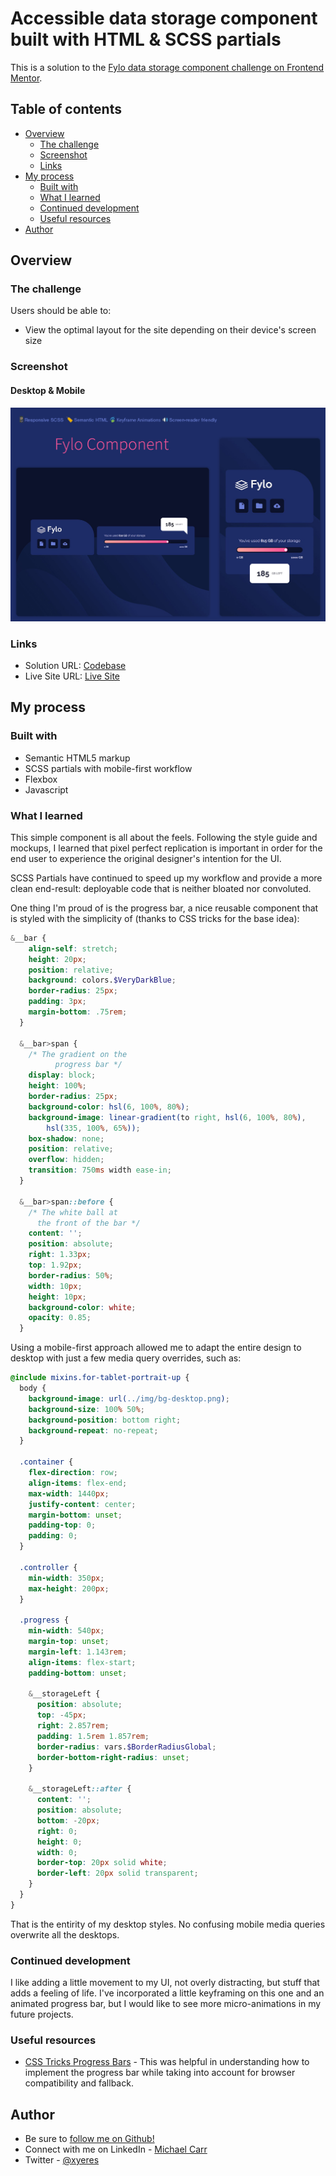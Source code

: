 # Accessible data storage component built with HTML & SCSS partials

This is a solution to the [Fylo data storage component challenge on Frontend Mentor](https://www.frontendmentor.io/challenges/fylo-data-storage-component-1dZPRbV5n).


## Table of contents

- [Overview](#overview)
  - [The challenge](#the-challenge)
  - [Screenshot](#screenshot)
  - [Links](#links)
- [My process](#my-process)
  - [Built with](#built-with)
  - [What I learned](#what-i-learned)
  - [Continued development](#continued-development)
  - [Useful resources](#useful-resources)
- [Author](#author)


## Overview

### The challenge

Users should be able to:

- View the optimal layout for the site depending on their device's screen size

### Screenshot

#### Desktop & Mobile
![](./screenshot.jpg)


### Links

- Solution URL: [Codebase](https://github.com/xyeres/fylo-component)
- Live Site URL: [Live Site](https://xyeres.github.io/fylo-component/)

## My process

### Built with

- Semantic HTML5 markup
- SCSS partials with mobile-first workflow
- Flexbox
- Javascript

### What I learned

This simple component is all about the feels. Following the style guide and mockups, I learned that pixel perfect replication is important in order for the end user to experience the original designer's intention for the UI. 

SCSS Partials have continued to speed up my workflow and provide a more clean end-result: deployable code that is neither bloated nor convoluted.

One thing I'm proud of is the progress bar, a nice reusable component that is styled with the simplicity of (thanks to CSS tricks for the base idea): 

```scss
&__bar {
    align-self: stretch;
    height: 20px;
    position: relative;
    background: colors.$VeryDarkBlue;
    border-radius: 25px;
    padding: 3px;
    margin-bottom: .75rem;
  }

  &__bar>span {
    /* The gradient on the
          progress bar */
    display: block;
    height: 100%;
    border-radius: 25px;
    background-color: hsl(6, 100%, 80%);
    background-image: linear-gradient(to right, hsl(6, 100%, 80%),
        hsl(335, 100%, 65%));
    box-shadow: none;
    position: relative;
    overflow: hidden;
    transition: 750ms width ease-in;
  }

  &__bar>span::before {
    /* The white ball at 
      the front of the bar */
    content: '';
    position: absolute;
    right: 1.33px;
    top: 1.92px;
    border-radius: 50%;
    width: 10px;
    height: 10px;
    background-color: white;
    opacity: 0.85;
  }
```

Using a mobile-first approach allowed me to adapt the entire design to desktop with just a few media query overrides, such as:

```scss
@include mixins.for-tablet-portrait-up {
  body {
    background-image: url(../img/bg-desktop.png);
    background-size: 100% 50%;
    background-position: bottom right;
    background-repeat: no-repeat;
  }

  .container {
    flex-direction: row;
    align-items: flex-end;
    max-width: 1440px;
    justify-content: center;
    margin-bottom: unset;
    padding-top: 0;
    padding: 0;
  }

  .controller {
    min-width: 350px;
    max-height: 200px;
  }

  .progress {
    min-width: 540px;
    margin-top: unset;
    margin-left: 1.143rem;
    align-items: flex-start;
    padding-bottom: unset;

    &__storageLeft {
      position: absolute;
      top: -45px;
      right: 2.857rem;
      padding: 1.5rem 1.857rem;
      border-radius: vars.$BorderRadiusGlobal;
      border-bottom-right-radius: unset;
    }

    &__storageLeft::after {
      content: '';
      position: absolute;
      bottom: -20px;
      right: 0;
      height: 0;
      width: 0;
      border-top: 20px solid white;
      border-left: 20px solid transparent;
    }
  }
}
```

That is the entirity of my desktop styles. No confusing mobile media queries overwrite all the desktops.

### Continued development

I like adding a little movement to my UI, not overly distracting, but stuff that adds a feeling of life. I've incorporated a little keyframing on this one and an animated progress bar, but I would like to see more micro-animations in my future projects.

### Useful resources

- [CSS Tricks Progress Bars](https://css-tricks.com/css3-progress-bars/) - This was helpful in understanding how to implement the progress bar while taking into account for browser compatibility and fallback.

## Author
- Be sure to [follow me on Github!](https://www.github.com/xyeres)
- Connect with me on LinkedIn - [Michael Carr](https://www.linkedin.com/in/mxcarr/)
- Twitter - [@xyeres](https://www.twitter.com/xyeres)
